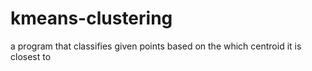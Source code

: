 # kmeans-clustering
a program that classifies given points based on the which centroid it is closest to
